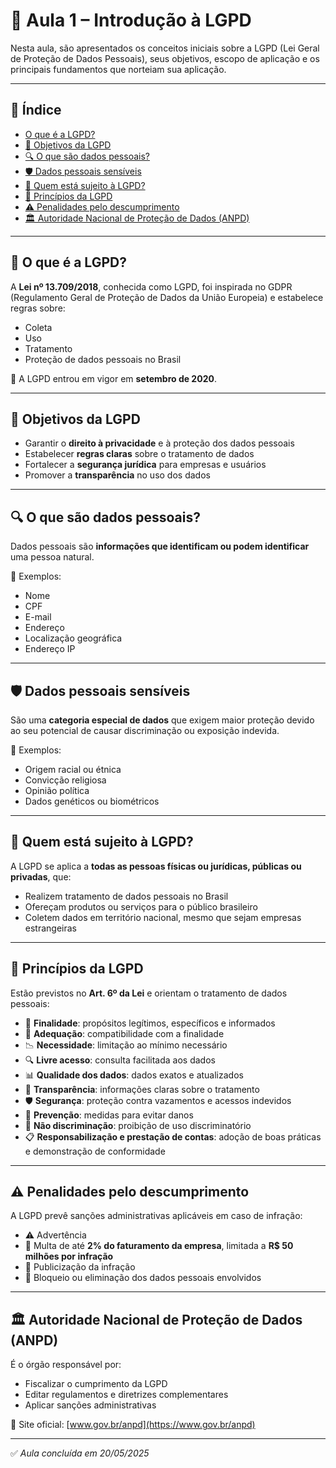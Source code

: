# 📘 Aula 1 – Introdução à LGPD

Nesta aula, são apresentados os conceitos iniciais sobre a LGPD (Lei Geral de Proteção de Dados Pessoais), seus objetivos, escopo de aplicação e os principais fundamentos que norteiam sua aplicação.

---

## 📌 Índice

- [O que é a LGPD?](#o-que-é-a-lgpd)
- [🎯 Objetivos da LGPD](#objetivos-da-lgpd)
- [🔍 O que são dados pessoais?](#o-que-são-dados-pessoais)
- [🛡️ Dados pessoais sensíveis](#dados-pessoais-sensíveis)
- [🏢 Quem está sujeito à LGPD?](#quem-está-sujeito-à-lgpd)
- [🧱 Princípios da LGPD](#princípios-da-lgpd)
- [⚠️ Penalidades pelo descumprimento](#penalidades-pelo-descumprimento)
- [🏛️ Autoridade Nacional de Proteção de Dados (ANPD)](#autoridade-nacional-de-proteção-de-dados-anpd)

---

## 📖 O que é a LGPD?

A **Lei nº 13.709/2018**, conhecida como LGPD, foi inspirada no GDPR (Regulamento Geral de Proteção de Dados da União Europeia) e estabelece regras sobre:

- Coleta
- Uso
- Tratamento
- Proteção de dados pessoais no Brasil

📅 A LGPD entrou em vigor em **setembro de 2020**.

---

## 🎯 Objetivos da LGPD

- Garantir o **direito à privacidade** e à proteção dos dados pessoais
- Estabelecer **regras claras** sobre o tratamento de dados
- Fortalecer a **segurança jurídica** para empresas e usuários
- Promover a **transparência** no uso dos dados

---

## 🔍 O que são dados pessoais?

Dados pessoais são **informações que identificam ou podem identificar** uma pessoa natural.

📌 Exemplos:
- Nome
- CPF
- E-mail
- Endereço
- Localização geográfica
- Endereço IP

---

## 🛡️ Dados pessoais sensíveis

São uma **categoria especial de dados** que exigem maior proteção devido ao seu potencial de causar discriminação ou exposição indevida.

📌 Exemplos:
- Origem racial ou étnica
- Convicção religiosa
- Opinião política
- Dados genéticos ou biométricos

---

## 🏢 Quem está sujeito à LGPD?

A LGPD se aplica a **todas as pessoas físicas ou jurídicas, públicas ou privadas**, que:

- Realizem tratamento de dados pessoais no Brasil
- Ofereçam produtos ou serviços para o público brasileiro
- Coletem dados em território nacional, mesmo que sejam empresas estrangeiras

---

## 🧱 Princípios da LGPD

Estão previstos no **Art. 6º da Lei** e orientam o tratamento de dados pessoais:

- 🎯 **Finalidade**: propósitos legítimos, específicos e informados
- 🧩 **Adequação**: compatibilidade com a finalidade
- 📉 **Necessidade**: limitação ao mínimo necessário
- 🔍 **Livre acesso**: consulta facilitada aos dados
- 📊 **Qualidade dos dados**: dados exatos e atualizados
- 🧾 **Transparência**: informações claras sobre o tratamento
- 🛡️ **Segurança**: proteção contra vazamentos e acessos indevidos
- 🚧 **Prevenção**: medidas para evitar danos
- 🚫 **Não discriminação**: proibição de uso discriminatório
- 📋 **Responsabilização e prestação de contas**: adoção de boas práticas e demonstração de conformidade

---

## ⚠️ Penalidades pelo descumprimento

A LGPD prevê sanções administrativas aplicáveis em caso de infração:

- ⚠️ Advertência
- 💸 Multa de até **2% do faturamento da empresa**, limitada a **R$ 50 milhões por infração**
- 📢 Publicização da infração
- 🛑 Bloqueio ou eliminação dos dados pessoais envolvidos

---

## 🏛️ Autoridade Nacional de Proteção de Dados (ANPD)

É o órgão responsável por:

- Fiscalizar o cumprimento da LGPD
- Editar regulamentos e diretrizes complementares
- Aplicar sanções administrativas

🔗 Site oficial: [www.gov.br/anpd](https://www.gov.br/anpd)

---

✅ *Aula concluída em 20/05/2025*
